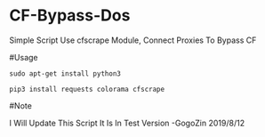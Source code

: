 # CF-Bypass-Dos
Simple Script Use cfscrape Module, Connect Proxies To Bypass CF

#Usage

    sudo apt-get install python3
    
    pip3 install requests colorama cfscrape
    
#Note

I Will Update This Script It Is In Test Version
-GogoZin 2019/8/12

